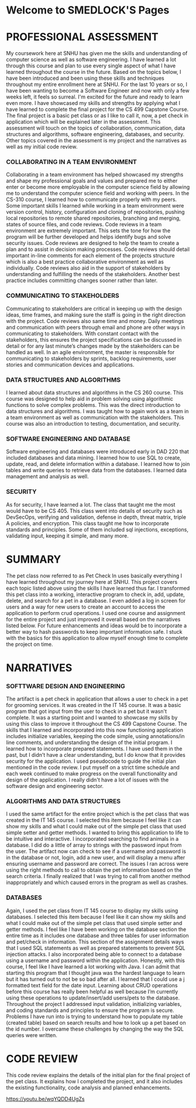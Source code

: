 # Welcome to SMEDLOCK'S Pages


# PROFESSIONAL ASSESSMENT

My coursework here at SNHU has given me the skills and understanding of computer science as well as software engineering. I have learned a lot through this course and plan to use every single aspect of what I have learned throughout the course in the future. Based on the topics below, I have been introduced and been using these skills and techniques throughout my entire enrollment here at SNHU. For the last 10 years or so, I have been wanting to become a Software Engineer and now with only a few weeks left, it feels so surreal. I'm excited for the future and ready to learn even more. I have showcased my skills and strengths by applying what I have learned to complete the final project for the CS 499 Capstone Course. The final project is a basic pet class or as I like to call it, now, a pet check in application which will be explained later in the assessment. This assessment will touch on the topics of collaboration, communication, data structures and algorithms, software engineering, databases, and security. Other topics covered in the assessment is my project and the narratives as well as my initial code review.

### COLLABORATING IN A TEAM ENVIRONMENT

Collaborating in a team environment has helped showcased my strengths and shape my professional goals and values and prepared me to either enter or become more employable in the computer science field by allowing me to understand the computer science field and working with peers. In the CS-310 course, I learned how to communicate properly with my peers. Some important skills I learned while working in a team environment were version control, history, configuration and cloning of repositories, pushing local repositories to remote shared repositories, branching and merging, states of source files, and code reviews. Code reviews in a team environment are extremely important. This sets the tone for how the program will be further developed and helps identify bugs and solve security issues. Code reviews are designed to help the team to create a plan and to assist in decision making processes. Code reviews should detail important in-line comments for each element of the projects structure which is also a best practice collaborative environment as well as individually. Code reviews also aid in the support of stakeholders by understanding and fulfilling the needs of the stakeholders. Another best practice includes committing changes sooner rather than later. 

### COMMUNICATING TO STAKEHOLDERS

Communicating to stakeholders are critical in keeping up with the design ideas, time frames, and making sure the staff is going in the right direction with the project. Code reviews also same time and money. Daily meetings and communication with peers through email and phone are other ways in communicating to stakeholders. With constant contact with the stakeholders, this ensures the project specifications can be discussed in detail or for any last minute’s changes made by the stakeholders can be handled as well. In an agile environment, the master is responsible for communicating to stakeholders by sprints, backlog requirements, user stories and communication devices and applications.

### DATA STRUCTURES AND ALGORITHMS

I learned about data structures and algorithms in the CS 260 course. This course was designed to help aid in problem solving using algorithmic functions to solve complex problems. This was the direct introduction to data structures and algorithms. I was taught how to again work as a team in a team environment as well as communication with the stakeholders. This course was also an introduction to testing, documentation, and security. 

### SOFTWARE ENGINEERING AND DATABASE

Software engineering and databases were introduced early in DAD 220 that included databases and data mining. I learned how to use SQL to create, update, read, and delete information within a database. I learned how to join tables and write queries to retrieve data from the databases. I learned data management and analysis as well.

### SECURITY

As for security, I have learned a lot. The class that taught me the most would have to be CS 405. This class went into details of security such as DevSecOps, verifying and validation, defense in depth, threat matrix, triple A policies, and encryption. This class taught me how to incorporate standards and principles. Some of them included sql injections, exceptions, validating input, keeping it simple, and many more.

# SUMMARY
The pet class now referred to as Pet Check In uses basically everything I have learned throughout my journey here at SNHU. This project covers each topic listed above using the skills I have learned thus far. I transformed this pet class into a working, interactive program to check in, add, update, delete, and search for a pet in a database. I even added a log in screen for users and a way for new users to create an account to access the application to perform crud operations. I used one course and assignment for the entire project and just improved it overall based on the narratives listed below. For future enhancements and ideas would be to incorporate a better way to hash passwords to keep important information safe. I stuck with the basics for this application to allow myself enough time to complete the project on time. 

# NARRATIVES

### SOFTTWARE DESIGN AND ENGINEERING

The artifact is a pet check in application that allows a user to check in a pet for grooming services. It was created in the IT 145 course. It was a basic program that got input from the user to check in a pet but it wasn't complete. It was a starting point and I wanted to showcase my skills by using this class to improve it throughout the CS 499 Capstone Course. The skills that I learned and incorporated into this now functioning application includes initialize variables, keeping the code simple, using annotations/in line comments, and understanding the design of the initial program. I learned how to incorporate prepared statements. I have used them in the past, but I didn’t have a clear understanding, but I do know that it provides security for the application. I used pseudocode to guide the initial plan mentioned in the code review. I put myself on a strict time schedule and each week continued to make progress on the overall functionality and design of the application. I really didn't have a lot of issues with the software design and engineering sector.

### ALGORITHMS AND DATA STRUCTURES

I used the same artifact for the entire project which is the pet class that was created in the IT 145 course. I selected this item because I feel like it can show my skills and what I could make out of the simple pet class that used simple setter and getter methods. I wanted to bring this application to life to be intuitive and interactive. I incorporated searching to find animals in a database. I did do a little of array to strings with the password input from the user. The artifact now can check to see if a username and password is in the database or not, login, add a new user, and will display a menu after ensuring username and password are correct. The issues I ran across were using the right methods to call to obtain the pet information based on the search criteria. I finally realized that I was trying to call from another method inappropriately and which caused errors in the program as well as crashes.

### DATABASES

Again, I used the pet class from IT 145 course to display my skills using databases. I selected this item because I feel like it can show my skills and what I could make out of the simple pet class that used simple setter and getter methods. I feel like I have been working on the database section the entire time as it includes one database and three tables for user information and pet/check in information. This section of the assignment details ways that I used SQL statements as well as prepared statements to prevent SQL injection attacks. I also incorporated being able to connect to a database using a username and password within the application. Honestly, with this course, I feel like I have learned a lot working with Java. I can admit that starting this program that I thought java was the hardest language to learn but it has turned out to not be so bad after all. I learned that I could use a j formatted text field for the date input. Learning about CRUD operations before this course has really been helpful as well because I’m currently using these operations to update/insert/add users/pets to the database. Throughout the project I addressed input validation, initializing variables, and coding standards and principles to ensure the program is secure. Problems I have run into is trying to understand how to populate my table (created table) based on search results and how to look up a pet based on the id number. I overcame these challenges by changing the way the SQL queries were written.


# CODE REVIEW

This code review explains the details of the initial plan for the final project of the pet class. It explains how I completed the project, and it also includes the existing functionality, code analysis and planned enhancements.

https://youtu.be/wqYQDD4UgZs

